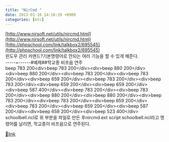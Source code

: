 ```yaml
---
title: "NirCmd "
date: 2013-01-16 14:16:29 +0900
categories: [etc]
---
```


[http://www.nirsoft.net/utils/nircmd.html](http://www.nirsoft.net/utils/nircmd.html)[http://phpschool.com/link/talkbox2/695545](http://phpschool.com/link/talkbox2/695545)  
윈도우 관리 커맨드?기본명령어로 안되는 여러 기능을 할 수 있게 해준다.  
-----=------#예제##학교종 비프음 연주  
beep 783 200&lt;div&gt;beep 783 200&lt;/div&gt;&lt;div&gt;beep 880 200&lt;/div&gt;&lt;div&gt;beep 880 200&lt;/div&gt;&lt;div&gt;beep 783 200&lt;/div&gt;&lt;div&gt;beep 783 200&lt;/div&gt;&lt;div&gt;beep 659 200&lt;/div&gt;&lt;div&gt;beep 783 200&lt;/div&gt;&lt;div&gt;beep 783 200&lt;/div&gt;&lt;div&gt;beep 659 200&lt;/div&gt;&lt;div&gt;beep 659 200&lt;/div&gt;&lt;div&gt;beep 587 400&lt;/div&gt;&lt;div&gt;beep 783 200&lt;/div&gt;&lt;div&gt;beep 783 200&lt;/div&gt;&lt;div&gt;beep 880 200&lt;/div&gt;&lt;div&gt;beep 880 200&lt;/div&gt;&lt;div&gt;beep 783 200&lt;/div&gt;&lt;div&gt;beep 783 200&lt;/div&gt;&lt;div&gt;beep 659 200&lt;/div&gt;&lt;div&gt;beep 783 200&lt;/div&gt;&lt;div&gt;beep 659 200&lt;/div&gt;&lt;div&gt;beep 587 200&lt;/div&gt;&lt;div&gt;beep 659 200&lt;/div&gt;&lt;div&gt;beep 523 400&lt;/div&gt;  
schoolbell.ncl로 위 부분을 파일로 만든 후nircmd.ext script schoolbell.ncl라고 명령어를 날리면, 학교종이 비프음으로 연주된다.


[🔗link](http://www.mins01.com/mh/tech/read/815)